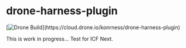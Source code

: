 # drone-harness-plugin

[![Drone Build](https://cloud.drone.io/api/badges/konrness/drone-harness-plugin/status.svg?)](https://cloud.drone.io/konrness/drone-harness-plugin)

This is work in progress...
Test for ICF Next.
